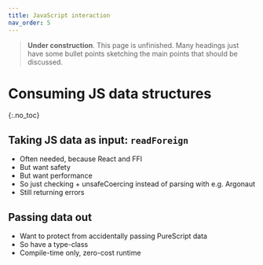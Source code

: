 ```yaml
---
title: JavaScript interaction
nav_order: 5
---
```


> **Under construction**. This page is unfinished. Many headings just have some
> bullet points sketching the main points that should be discussed.

# Consuming JS data structures
{:.no_toc}

## Taking JS data as input: `readForeign`

* Often needed, because React and FFI
* But want safety
* But want performance
* So just checking + unsafeCoercing instead of parsing with e.g. Argonaut
* Still returning errors

## Passing data out

* Want to protect from accidentally passing PureScript data
* So have a type-class
* Compile-time only, zero-cost runtime
